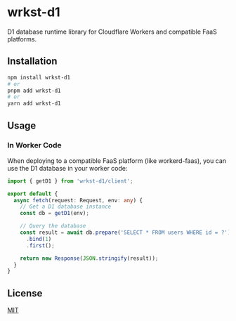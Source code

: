 # wrkst-d1

D1 database runtime library for Cloudflare Workers and compatible FaaS platforms.

## Installation

```bash
npm install wrkst-d1
# or
pnpm add wrkst-d1
# or
yarn add wrkst-d1
```

## Usage

### In Worker Code

When deploying to a compatible FaaS platform (like workerd-faas), you can use the D1 database in your worker code:

```typescript
import { getD1 } from 'wrkst-d1/client';

export default {
  async fetch(request: Request, env: any) {
    // Get a D1 database instance
    const db = getD1(env);

    // Query the database
    const result = await db.prepare('SELECT * FROM users WHERE id = ?')
      .bind(1)
      .first();

    return new Response(JSON.stringify(result));
  }
}
```

## License

[MIT](./LICENSE)
